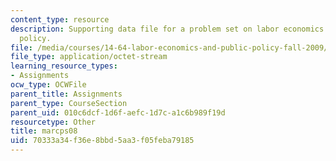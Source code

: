 ```yaml
---
content_type: resource
description: Supporting data file for a problem set on labor economics and public
  policy.
file: /media/courses/14-64-labor-economics-and-public-policy-fall-2009/70333a34f36e8bbd5aa3f05feba79185_marcps08.dta
file_type: application/octet-stream
learning_resource_types:
- Assignments
ocw_type: OCWFile
parent_title: Assignments
parent_type: CourseSection
parent_uid: 010c6dcf-1d6f-aefc-1d7c-a1c6b989f19d
resourcetype: Other
title: marcps08
uid: 70333a34-f36e-8bbd-5aa3-f05feba79185
---
```

